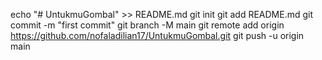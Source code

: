 echo "# UntukmuGombal" >> README.md
git init
git add README.md
git commit -m "first commit"
git branch -M main
git remote add origin https://github.com/nofaladilian17/UntukmuGombal.git
git push -u origin main
